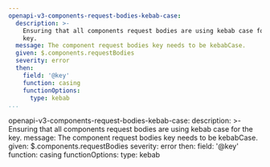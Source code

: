 ```yaml
---
openapi-v3-components-request-bodies-kebab-case:
  description: >-
    Ensuring that all components request bodies are using kebab case for the
    key.
  message: The component request bodies key needs to be kebabCase.
  given: $.components.requestBodies
  severity: error
  then:
    field: '@key'
    function: casing
    functionOptions:
      type: kebab
...
```

openapi-v3-components-request-bodies-kebab-case:
  description: >-
    Ensuring that all components request bodies are using kebab case for the
    key.
  message: The component request bodies key needs to be kebabCase.
  given: $.components.requestBodies
  severity: error
  then:
    field: '@key'
    function: casing
    functionOptions:
      type: kebab

